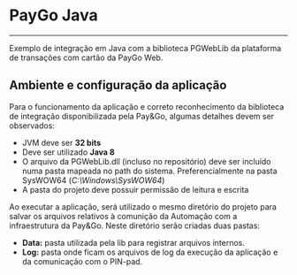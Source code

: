 # PayGo Java
---
Exemplo de integração em Java com a biblioteca PGWebLib da plataforma de transações com cartão da PayGo Web.

## Ambiente e configuração da aplicação

Para o funcionamento da aplicação e correto reconhecimento da biblioteca de integração disponibilizada pela Pay&Go, algumas detalhes devem ser observados:
* JVM deve ser **32 bits**
* Deve ser utilizado **Java 8**
* O arquivo da PGWebLib.dll (incluso no repositório) deve ser incluído numa pasta mapeada no path do sistema. Preferencialmente na pasta SysWOW64 (*C:\Windows\SysWOW64*)
* A pasta do projeto deve possuir permissão de leitura e escrita

Ao executar a aplicação, será utilizado o mesmo diretório do projeto para salvar os arquivos relativos à comunição da Automação com a infraestrutura da Pay&Go. Neste diretório serão criadas duas pastas:
* __Data:__ pasta utilizada pela lib para registrar arquivos internos.
* __Log:__ pasta onde ficam os arquivos de log da execução da aplicação e da comunicação com o PIN-pad.